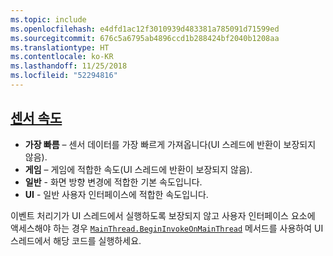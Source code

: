 ```yaml
---
ms.topic: include
ms.openlocfilehash: e4dfd1ac12f3010939d483381a785091d71599ed
ms.sourcegitcommit: 676c5a6795ab4896ccd1b288424bf2040b1208aa
ms.translationtype: HT
ms.contentlocale: ko-KR
ms.lasthandoff: 11/25/2018
ms.locfileid: "52294816"
---
```

## <a name="sensor-speedxrefxamarinessentialssensorspeed"></a>[센서 속도](xref:Xamarin.Essentials.SensorSpeed)

- **가장 빠름** – 센서 데이터를 가장 빠르게 가져옵니다(UI 스레드에 반환이 보장되지 않음).
- **게임** – 게임에 적합한 속도(UI 스레드에 반환이 보장되지 않음).
- **일반** - 화면 방향 변경에 적합한 기본 속도입니다.
- **UI** - 일반 사용자 인터페이스에 적합한 속도입니다.

이벤트 처리기가 UI 스레드에서 실행하도록 보장되지 않고 사용자 인터페이스 요소에 액세스해야 하는 경우 [`MainThread.BeginInvokeOnMainThread`](~/essentials/main-thread.md) 메서드를 사용하여 UI 스레드에서 해당 코드를 실행하세요.